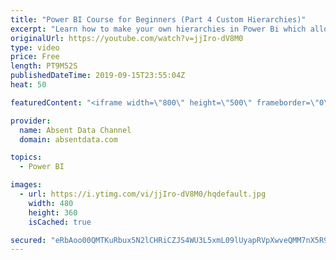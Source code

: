 ```yaml
---
title: "Power BI Course for Beginners (Part 4 Custom Hierarchies)"
excerpt: "Learn how to make your own hierarchies in Power Bi which allows you to drill and set up your data for drilling. You will get additional homework questions. https://www.absentdata.com/course-material/"
originalUrl: https://youtube.com/watch?v=jjIro-dV8M0
type: video
price: Free
length: PT9M52S
publishedDateTime: 2019-09-15T23:55:04Z
heat: 50

featuredContent: "<iframe width=\"800\" height=\"500\" frameborder=\"0\" src=\"https://www.youtube.com/embed/jjIro-dV8M0\" allow=\"accelerometer; autoplay; encrypted-media; gyroscope; picture-in-picture\" allowfullscreen></iframe>"

provider:
  name: Absent Data Channel
  domain: absentdata.com

topics:
  - Power BI

images:
  - url: https://i.ytimg.com/vi/jjIro-dV8M0/hqdefault.jpg
    width: 480
    height: 360
    isCached: true

secured: "eRbAoo00QMTKuRbux5N2lCHRiCZJS4WU3L5xmL09lUyapRVpXwveQMM7nX5R9IHothm3MmehALhL637DNkZpHdFu5h8KM4pHl5nGwJIVbOUKYKei1ZCxY2fAgotjNpdRKe2ToNSkatyaeJp0Wy+mPr6omEM7+zHlvASwuEJ4q3WjAflRjb3I4jdlzQQcr8ds4Wukpk9pRNk0J32wp2HXMDFRW2cYgtBgXS7B61sSY10xVLkfK2ScBlgd0Vat6HBwFBIhvVWTYrOHKTP2P/IBitPCEky5gj543KmDaxiIowN3WBu+TitKTpRtlC4tduGCwOIPWXnWEqmwA04/P49XnbdlpQu3VuvsAs3q1lEvwDhtZ5TiTEEfLhTT/oL7pAgAQrx8xv72XpGWrMLHf5pNb1f6BDDuBEe/vbNGvbQLtYY=;0+YK7rt9HXWVdkymtiF4NA=="
---
```



